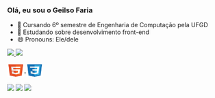 ### Olá, eu sou o Geilso Faria



- 🔭 Cursando 6º semestre de Engenharia de Computação pela UFGD
- 🌱 Estudando sobre desenvolvimento front-end 
- 😄 Pronouns: Ele/dele

<div>
  <a href="https://github.com/GeilsoFaria">
  <img height="180em" src="https://github-readme-stats.vercel.app/api?username=geilsofaria&show_icons=true&theme=dark&include_all_commits=true&count_private=true">
  <img height="180em" src="https://github-readme-stats.vercel.app/api/top-langs/?username=geilsofaria&layout=compact&langs_count=7&theme=dark">
</div>
  
  <div style="display: inline_block"><br>
  <img align="center" alt="Geilso-HTML" height="30" width="40" src="https://raw.githubusercontent.com/devicons/devicon/master/icons/html5/html5-original.svg">
  <img align="center" alt="Geilso-CSS" height="30" width="40" src="https://raw.githubusercontent.com/devicons/devicon/master/icons/css3/css3-original.svg">
 
</div>
 
<div><br> 
    <a href="[https://www.linkedin.com/in/rafaella-ballerini-45875016a](https://www.linkedin.com/in/geilsofaria/)" target="_blank" style><img src="https://img.shields.io/badge/-LinkedIn-%230077B5?style=for-the-badge&logo=linkedin&logoColor=white" target="_blank"></a>
  <a href="https://www.instagram.com/geilsofaria/?igshid=YzgyMTM2MGM%3D" target="_blank"><img src="https://img.shields.io/badge/-Instagram-%23E4405F?style=for-the-badge&logo=instagram&logoColor=white" target="_blank"></a>
 	<a href="https://www.facebook.com/geilsorodrigues" target="_blank"><img src="https://img.shields.io/badge/Facebook-1877F2?style=for-the-badge&logo=facebook&logoColor=white" target="_blank"></a>  
</div>
